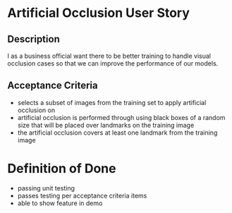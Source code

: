 # Artificial Occlusion User Story

## Description

I as a business official want there to be better training to handle visual
occlusion cases so that we can improve the performance of our models.

## Acceptance Criteria

- selects a subset of images from the training set to apply artificial occlusion
  on
- artificial occlusion is performed through using black boxes of a random size
  that will be placed over landmarks on the training image
- the artificial occlusion covers at least one landmark from the training image

# Definition of Done

- passing unit testing
- passes testing per acceptance criteria items
- able to show feature in demo
